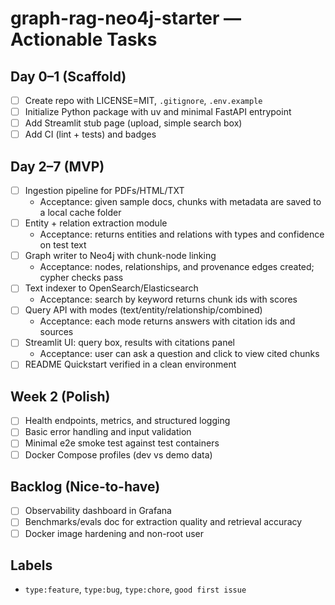 # graph-rag-neo4j-starter — Actionable Tasks

## Day 0–1 (Scaffold)

- [ ] Create repo with LICENSE=MIT, `.gitignore`, `.env.example`
- [ ] Initialize Python package with uv and minimal FastAPI entrypoint
- [ ] Add Streamlit stub page (upload, simple search box)
- [ ] Add CI (lint + tests) and badges

## Day 2–7 (MVP)

- [ ] Ingestion pipeline for PDFs/HTML/TXT
  - Acceptance: given sample docs, chunks with metadata are saved to a local cache folder
- [ ] Entity + relation extraction module
  - Acceptance: returns entities and relations with types and confidence on test text
- [ ] Graph writer to Neo4j with chunk-node linking
  - Acceptance: nodes, relationships, and provenance edges created; cypher checks pass
- [ ] Text indexer to OpenSearch/Elasticsearch
  - Acceptance: search by keyword returns chunk ids with scores
- [ ] Query API with modes (text/entity/relationship/combined)
  - Acceptance: each mode returns answers with citation ids and sources
- [ ] Streamlit UI: query box, results with citations panel
  - Acceptance: user can ask a question and click to view cited chunks
- [ ] README Quickstart verified in a clean environment

## Week 2 (Polish)

- [ ] Health endpoints, metrics, and structured logging
- [ ] Basic error handling and input validation
- [ ] Minimal e2e smoke test against test containers
- [ ] Docker Compose profiles (dev vs demo data)

## Backlog (Nice-to-have)

- [ ] Observability dashboard in Grafana
- [ ] Benchmarks/evals doc for extraction quality and retrieval accuracy
- [ ] Docker image hardening and non-root user

## Labels

- `type:feature`, `type:bug`, `type:chore`, `good first issue`
